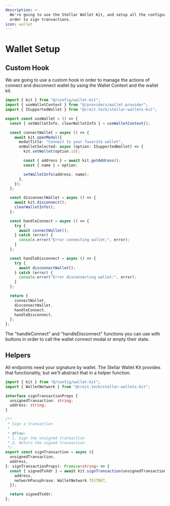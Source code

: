 ```yaml
---
description: >-
  We're going to use the Stellar Wallet Kit, and setup all the configuration in
  order to sign transactions.
icon: wallet
---
```


# Wallet Setup

## Custom Hook

We are going to use a custom hook in order to manage the actions of connect and disconnect wallet by using the Wallet Context and the wallet kit.

```typescript
import { kit } from "@/config/wallet-kit";
import { useWalletContext } from "@/providers/wallet.provider";
import { ISupportedWallet } from "@creit.tech/stellar-wallets-kit";

export const useWallet = () => {
  const { setWalletInfo, clearWalletInfo } = useWalletContext();

  const connectWallet = async () => {
    await kit.openModal({
      modalTitle: "Connect to your favorite wallet",
      onWalletSelected: async (option: ISupportedWallet) => {
        kit.setWallet(option.id);

        const { address } = await kit.getAddress();
        const { name } = option;

        setWalletInfo(address, name);
      },
    });
  };

  const disconnectWallet = async () => {
    await kit.disconnect();
    clearWalletInfo();
  };

  const handleConnect = async () => {
    try {
      await connectWallet();
    } catch (error) {
      console.error("Error connecting wallet:", error);
    }
  };

  const handleDisconnect = async () => {
    try {
      await disconnectWallet();
    } catch (error) {
      console.error("Error disconnecting wallet:", error);
    }
  };

  return {
    connectWallet,
    disconnectWallet,
    handleConnect,
    handleDisconnect,
  };
};

```

The "handleConnect" and  "handleDisconnect" functions you can use with buttons in order to call the wallet connect modal or empty their state.



## Helpers

All endpoints need your signature by wallet. The Stellar Wallet Kit provides that functionality, but we'll abstract that in a helper function.

```typescript
import { kit } from "@/config/wallet-kit";
import { WalletNetwork } from "@creit.tech/stellar-wallets-kit";

interface signTransactionProps {
  unsignedTransaction: string;
  address: string;
}

/**
 * Sign a transaction
 *
 * @Flow:
 * 1. Sign the unsigned transaction
 * 2. Return the signed transaction
 */
export const signTransaction = async ({
  unsignedTransaction,
  address,
}: signTransactionProps): Promise<string> => {
  const { signedTxXdr } = await kit.signTransaction(unsignedTransaction, {
    address,
    networkPassphrase: WalletNetwork.TESTNET,
  });

  return signedTxXdr;
};


```

